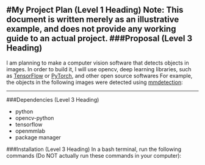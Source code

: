 #My Project Plan (Level 1 Heading)
 **Note:** This document is written merely as an illustrative example, and does not provide
 any working guide to an actual project.
###Proposal (Level 3 Heading)
---
 
 I am planning to make a computer vision software that detects objects in images.
 In order to build it, I will use opencv, deep learning libraries, such as 
[TensorFlow](https://www.tensorflow.org/?hl=ko) or [PyTorch](https://pytorch.org/), and other open source softwares
 For example, the objects in the following images were detected using [mmdetection](https://github.com/open-mmlab/mmdetection):

---
###Dependencies (Level 3 Heading)
 - python
 - opencv-python
 - tensorflow
 - openmmlab
 - package manager

 ###Installation (Level 3 Heading)
  In a bash terminal, run the following commands (Do NOT actually run these commands in
 your computer):
 
